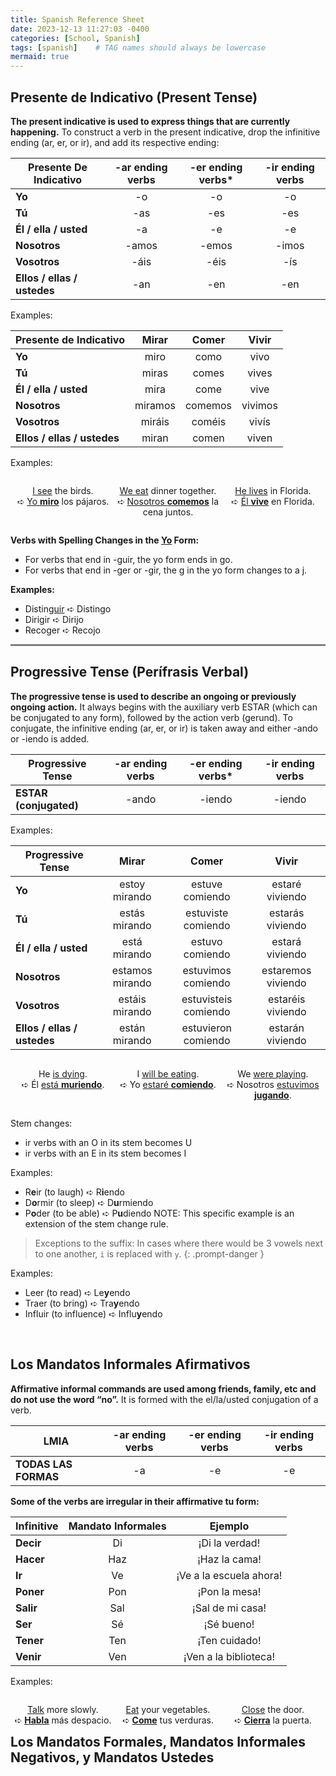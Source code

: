 ```yaml
---
title: Spanish Reference Sheet
date: 2023-12-13 11:27:03 -0400
categories: [School, Spanish]
tags: [spanish]    # TAG names should always be lowercase
mermaid: true
---
```

<style>
    table {
        width: 100%;
    }

    .column {
        float: left;
        width: 33.33%;
    }
    @media screen and (max-width: 600px) {
        .column {
        width: 100%;
        }
    }

    /* Clear floats after the columns */
    .row:after {
        content: "";
        display: table;
        clear: both;
    }


</style>

## **Presente de Indicativo (Present Tense)**
**The present indicative is used to express things that are currently happening.** To construct a verb in the present indicative, drop the infinitive ending (ar, er, or ir), and add its respective ending:

| **Presente De Indicativo**  | **-ar ending verbs** | **-er ending verbs*** | **-ir ending verbs** |
|-----------------------------|:--------------------:|:---------------------:|:--------------------:|
| **Yo**                      |          -o          |           -o          |          -o          |
| **Tú**                      |          -as         |          -es          |          -es         |
| **Él / ella / usted**       |          -a          |           -e          |          -e          |
| **Nosotros**                |         -amos        |         -emos         |         -imos        |
| **Vosotros**                |         -áis         |          -éis         |          -ís         |
| **Ellos / ellas / ustedes** |          -an         |          -en          |          -en         |

Examples:

| **Presente de Indicativo**  | **Mirar** | **Comer** | **Vivir** |
|-----------------------------|:---------:|:---------:|:---------:|
| **Yo**                      |    miro   |    como   |    vivo   |
| **Tú**                      |   miras   |   comes   |   vives   |
| **Él / ella / usted**       |    mira   |    come   |    vive   |
| **Nosotros**                |  miramos  |  comemos  |  vivimos  |
| **Vosotros**                |   miráis  |   coméis  |   vivís   |
| **Ellos / ellas / ustedes** |   miran   |   comen   |   viven   |

Examples:
<div class="row">
  <div class="column" align="center">
    <p> <u>I see</u> the birds.<br>
    ➪ <u>Yo <b>miro</b></u> los pájaros.
    </p>
  </div>
  <div class="column" align="center">
    <p> <u>We eat</u> dinner together.<br>
    ➪ <u>Nosotros <b>comemos</b></u> la cena juntos.
    </p>
  </div>
  <div class="column" align="center">
    <p><u>He lives</u> in Florida.<br>
    ➪ <u>Él <b>vive</b></u> en Florida.
    </p>
  </div>
</div>


**Verbs with Spelling Changes in the <u>Yo</u> Form:**
- For verbs that end in -guir, the yo form ends in go.
- For verbs that end in -ger or -gir, the g in the yo form changes to a j.

**Examples:** 
- Distin<u>guir</u> ➪ Distingo
- Dirigir ➪ Dirijo
- Recoger ➪ Recojo

<hr style="height:3px;border-width:0;color:gray;background-color:gray">

## **Progressive Tense (Perífrasis Verbal)**
**The progressive tense is used to describe an ongoing or previously ongoing action.** It always begins with the auxiliary verb ESTAR (which can be conjugated to any form), followed by the action verb (gerund). To conjugate, the infinitive ending (ar, er, or ir) is taken away and either -ando or -iendo is added. 

| **Progressive Tense**  | **-ar ending verbs** | **-er ending verbs*** | **-ir ending verbs** |
|------------------------|:--------------------:|:---------------------:|:--------------------:|
| **ESTAR (conjugated)** |         -ando        |         -iendo        |        -iendo        |

Examples:

| **Progressive Tense**       |    **Mirar**    |       **Comer**      |      **Vivir**     |
|-----------------------------|:---------------:|:--------------------:|:------------------:|
| **Yo**                      |  estoy mirando  |    estuve comiendo   |   estaré viviendo  |
| **Tú**                      |  estás mirando  |  estuviste comiendo  |  estarás viviendo  |
| **Él / ella / usted**       |   está mirando  |    estuvo comiendo   |   estará viviendo  |
| **Nosotros**                | estamos mirando |  estuvimos comiendo  | estaremos viviendo |
| **Vosotros**                |  estáis mirando | estuvisteis comiendo |  estaréis viviendo |
| **Ellos / ellas / ustedes** |  están mirando  |  estuvieron comiendo |  estarán viviendo  |

<div class="row">
  <div class="column" align="center">
    <p>He <u>is dying</u>.<br>
    ➪ Él <u>está <b>muriendo</b></u>.
    </p>
  </div>
  <div class="column" align="center">
    <p>I <u>will be eating</u>.<br>
    ➪ Yo <u>estaré <b>comiendo</b></u>.
    </p>
  </div>
  <div class="column" align="center">
    <p>We <u>were playing</u>.<br>
    ➪ Nosotros <u>estuvimos <b>jugando</b></u>.
    </p>
  </div>
</div>

Stem changes:
- ir verbs with an O in its stem becomes U
- ir verbs with an E in its stem becomes I

Examples:
- R**e**ir (to laugh) ➪ R**i**endo
- D**o**rmir (to sleep) ➪ D**u**rmiendo
- P**o**der (to be able) ➪ P**u**diendo 	NOTE: This specific example is an extension of the stem change rule. 

> Exceptions to the suffix: In cases where there would be 3 vowels next to one another, `i` is replaced with `y`.
{: .prompt-danger }

Examples:
- Leer (to read)  ➪ Le**y**endo
- Traer (to bring) ➪ Tra**y**endo
- Influir (to influence) ➪ Influ**y**endo

<br>

## **Los Mandatos Informales Afirmativos**

**Affirmative informal commands are used among friends, family, etc and do not use the word “no”.** It is formed with the el/la/usted conjugation of a verb. 

| **LMIA**             | **-ar ending verbs** | **-er ending verbs** | **-ir ending verbs** |
|----------------------|:--------------------:|:--------------------:|:--------------------:|
| **TODAS LAS FORMAS** |          -a          |          -e          |          -e          |

**Some of the verbs are irregular in their affirmative tu form:**

| **Infinitive** | **Mandato Informales** |       **Ejemplo**       |
|----------------|:----------------------:|:-----------------------:|
| **Decir**      |           Di           |      ¡Di la verdad!     |
| **Hacer**      |           Haz          |      ¡Haz la cama!      |
| **Ir**         |           Ve           | ¡Ve a la escuela ahora! |
| **Poner**      |           Pon          |      ¡Pon la mesa!      |
| **Salir**      |           Sal          |     ¡Sal de mi casa!    |
| **Ser**        |           Sé           |        ¡Sé bueno!       |
| **Tener**      |           Ten          |      ¡Ten cuidado!      |
| **Venir**      |           Ven          |  ¡Ven a la biblioteca!  |

Examples:
<div class="column" align="center">
  <p><u>Talk</u> more slowly.<br>
  ➪ <u><b>Habla</b></u>  más despacio.
  </p>
</div>
<div class="column" align="center">
  <p> <u>Eat</u> your vegetables.<br>
  ➪ <u><b>Come</b></u> tus verduras.
  </p>
</div>
<div class="column" align="center">
  <p><u>Close</u> the door.<br>
  ➪ <u><b>Cierra</b></u> la puerta.
  </p>
</div>

<br>

## **Los Mandatos Formales, Mandatos Informales Negativos, y Mandatos Ustedes**

<!-- <div class="row">
  <div class="column" align="center">
    <p> <u></u><br>
    ➪ <u><b></b></u>
    </p>
  </div>
  <div class="column" align="center">
    <p> <u></u><br>
    ➪ <u><b></b></u>
    </p>
  </div>
  <div class="column" align="center">
    <p><u></u><br>
    ➪ <u><b></b></u>
    </p>
  </div>
</div> -->